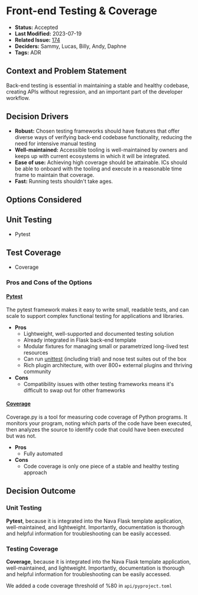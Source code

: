 # Front-end Testing & Coverage

* **Status:** Accepted
* **Last Modified:** 2023-07-19
* **Related Issue:** [174](https://github.com/HHS/simpler-grants-gov/issues/174)
* **Deciders:** Sammy, Lucas, Billy, Andy, Daphne
* **Tags:** ADR

## Context and Problem Statement

Back-end testing is essential in maintaining a stable and healthy codebase, creating APIs without regression, and an important part of the developer workflow.

## Decision Drivers

* **Robust:** Chosen testing frameworks should have features that offer diverse ways of verifying back-end codebase functionality, reducing the need for intensive manual testing
* **Well-maintained:** Accessible tooling is well-maintained by owners and keeps up with current ecosystems in which it will be integrated.
* **Ease of use:** Achieving high coverage should be attainable. ICs should be able to onboard with the tooling and execute in a reasonable time frame to maintain that coverage.
* **Fast:** Running tests shouldn't take ages.

## Options Considered

## Unit Testing

* Pytest

## Test Coverage

* Coverage

### Pros and Cons of the Options

#### [Pytest](https://docs.pytest.org/)

The pytest framework makes it easy to write small, readable tests, and can scale to support complex functional testing for applications and libraries.

* **Pros**
  * Lightweight, well-supported and documented testing solution
  * Already integrated in Flask back-end template
  * Modular fixtures for managing small or parametrized long-lived test resources
  * Can run [unittest](https://docs.python.org/3/library/unittest.html) (including trial) and nose test suites out of the box
  * Rich plugin architecture, with over 800+ external plugins and thriving community
* **Cons**
  * Compatibility issues with other testing frameworks means it's difficult to swap out for other frameworks

#### [Coverage](https://coverage.readthedocs.io/)

Coverage.py is a tool for measuring code coverage of Python programs. It monitors your program, noting which parts of the code have been executed, then analyzes the source to identify code that could have been executed but was not.

* **Pros**
  * Fully automated
* **Cons**
  * Code coverage is only one piece of a stable and healthy testing approach

## Decision Outcome

### Unit Testing

**Pytest**, because it is integrated into the Nava Flask template application, well-maintained, and lightweight. Importantly, documentation is thorough and helpful information for troubleshooting can be easily accessed.

### Testing Coverage

**Coverage**, because it is integrated into the Nava Flask template application, well-maintained, and lightweight. Importantly, documentation is thorough and helpful information for troubleshooting can be easily accessed.

We added a code coverage threshold of %80 in `api/pyproject.toml`

